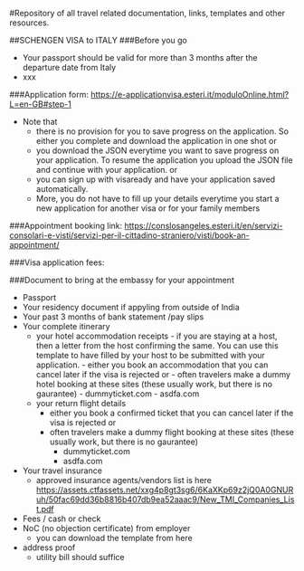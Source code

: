 
#Repository of all travel related documentation, links, templates and other resources.

##SCHENGEN VISA to ITALY
###Before you go
  - Your passport should be valid for more than 3 months after the departure date from Italy
  - xxx

###Application form: https://e-applicationvisa.esteri.it/moduloOnline.html?L=en-GB#step-1
  - Note that 
      - there is no provision for you to save progress on the application. So either you complete and download the application in one shot 
      or 
      - you download the JSON everytime you want to save progress on your application. To resume the application you upload the JSON file and continue with your application.
      or
      - you can sign up with visaready and have your application saved automatically. 
      - More, you do not have to fill up your details everytime you start a new application for another visa or for your family members

###Appointment booking link: https://conslosangeles.esteri.it/en/servizi-consolari-e-visti/servizi-per-il-cittadino-straniero/visti/book-an-appointment/

###Visa application fees:

###Document to bring at the embassy for your appointment
  - Passport
  - Your residency document if appyling from outside of India
  - Your past 3 months of bank statement /pay slips
  - Your complete itinerary 
      - your hotel accommodation receipts
            - if you are staying at a host, then a letter from the host confirming the same. You can use this template to have filled by your host to be submitted with your application.
            - either you book an accommodation that you can cancel later if the visa is rejected or 
            - often travelers make a dummy hotel booking at these sites (these usually work, but there is no gaurantee)
              -   dummyticket.com
              -   asdfa.com
      - your return flight details
          - either you book a confirmed ticket that you can cancel later if the visa is rejected or 
          - often travelers make a dummy flight booking at these sites (these usually work, but there is no gaurantee)
              -   dummyticket.com
              -   asdfa.com
  - Your travel insurance
      - approved insurance agents/vendors list is here https://assets.ctfassets.net/xxg4p8gt3sg6/6KaXKp69z2jQ0A0GNURuh/50fac69dd36b8816b407db9ea52aaac9/New_TMI_Companies_List.pdf
  - Fees / cash or check
  - NoC (no objection certificate) from employer
      - you can download the template from here
  - address proof
    -  utility bill should suffice
